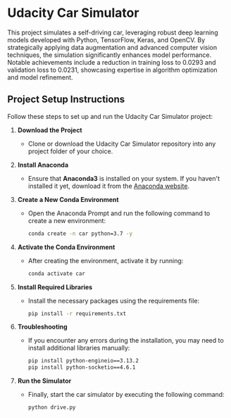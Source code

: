 # Udacity Car Simulator

This project simulates a self-driving car, leveraging robust deep learning models developed with Python, TensorFlow, Keras, and OpenCV. By strategically applying data augmentation and advanced computer vision techniques, the simulation significantly enhances model performance. Notable achievements include a reduction in training loss to 0.0293 and validation loss to 0.0231, showcasing expertise in algorithm optimization and model refinement.

## Project Setup Instructions

Follow these steps to set up and run the Udacity Car Simulator project:

1. **Download the Project**
   - Clone or download the Udacity Car Simulator repository into any project folder of your choice.

2. **Install Anaconda**
   - Ensure that **Anaconda3** is installed on your system. If you haven't installed it yet, download it from the [Anaconda website](https://www.anaconda.com/products/distribution#download-section).

3. **Create a New Conda Environment**
   - Open the Anaconda Prompt and run the following command to create a new environment:
     ```bash
     conda create -n car python=3.7 -y
     ```

4. **Activate the Conda Environment**
   - After creating the environment, activate it by running:
     ```bash
     conda activate car
     ```

5. **Install Required Libraries**
   - Install the necessary packages using the requirements file:
     ```bash
     pip install -r requirements.txt
     ```

6. **Troubleshooting**
   - If you encounter any errors during the installation, you may need to install additional libraries manually:
     ```bash
     pip install python-engineio==3.13.2
     pip install python-socketio==4.6.1
     ```

7. **Run the Simulator**
   - Finally, start the car simulator by executing the following command:
     ```bash
     python drive.py
     ```

